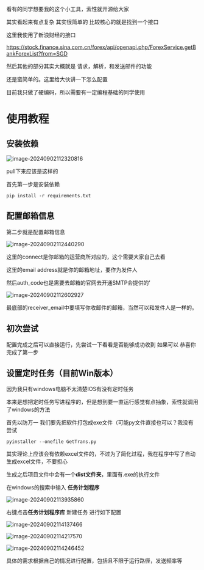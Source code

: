 看有的同学想要我的这个小工具，索性就开源给大家

其实看起来有点复杂 其实很简单的 比较核心的就是找到一个接口

这里我使用了新浪财经的接口

https://stock.finance.sina.com.cn/forex/api/openapi.php/ForexService.getBankForexList?from=SGD

然后其他的部分其实大概就是 请求，解析，和发送邮件的功能

还是蛮简单的。这里给大伙讲一下怎么配置

目前我只做了硬编码，所以需要有一定编程基础的同学使用

# 使用教程

## 安装依赖

![image-20240902112320816](C:\Users\Bowen\AppData\Roaming\Typora\typora-user-images\image-20240902112320816.png)

pull下来应该是这样的

首先第一步是安装依赖

```
pip install -r requirements.txt
```

## 配置邮箱信息

第二步就是配置邮箱信息

![image-20240902112440290](C:\Users\Bowen\AppData\Roaming\Typora\typora-user-images\image-20240902112440290.png)

这里的connect是你邮箱的运营商所对应的，这个需要大家自己去看

这里的email address就是你的邮箱地址，要作为发件人

然后auth_code也是需要去邮箱的官网去开通SMTP会提供的’

![image-20240902112602927](C:\Users\Bowen\AppData\Roaming\Typora\typora-user-images\image-20240902112602927.png)

最底部的receiver_email中要填写你收邮件的邮箱，当然可以和发件人是一样的。

## 初次尝试

配置完成之后可以直接运行，先尝试一下看看是否能够成功收到 如果可以 恭喜你完成了第一步



## 设置定时任务（目前Win版本）

因为我只有windows电脑不太清楚IOS有没有定时任务

本来是想把定时任务写进程序的，但是想到要一直运行感觉有点抽象，索性就调用了windows的方法

首先以防万一 我们要先把软件打包成exe文件（可能py文件直接也可以？我没有尝试

```
pyinstaller --onefile GetTrans.py
```

其实理论上应该会有依赖excel文件的，不过为了简化过程，我在程序中写了自动生成excel文件，不要担心

生成之后项目文件中会有一个**dist文件夹**，里面有.exe的执行文件

在windows的搜索中输入 **任务计划程序**

![image-20240902113935860](C:\Users\Bowen\AppData\Roaming\Typora\typora-user-images\image-20240902113935860.png)

右键点击**任务计划程序库** 新建任务 进行如下配置

![image-20240902114137466](C:\Users\Bowen\AppData\Roaming\Typora\typora-user-images\image-20240902114137466.png)

![image-20240902114217570](C:\Users\Bowen\AppData\Roaming\Typora\typora-user-images\image-20240902114217570.png)

![image-20240902114246452](C:\Users\Bowen\AppData\Roaming\Typora\typora-user-images\image-20240902114246452.png)

具体的需求根据自己的情况进行配置，包括且不限于运行路径，发送频率等